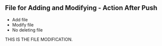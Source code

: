 ## File for Adding and Modifying - Action After Push
- Add file
- Modify file
- No deleting file

THIS IS THE FILE MODIFICATION.
